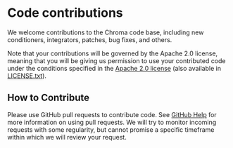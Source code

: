 # Code contributions

We welcome contributions to the Chroma code base, including new conditioners, integrators, patches, bug fixes, and others.

Note that your contributions will be governed by the Apache 2.0 license, meaning that you will be giving us permission to use your contributed code under the conditions specified in the [Apache 2.0 license](https://www.apache.org/licenses/LICENSE-2.0) (also available in [LICENSE.txt](LICENSE.txt)).

## How to Contribute

Please use GitHub pull requests to contribute code. See
[GitHub Help](https://help.github.com/articles/about-pull-requests/) for more
information on using pull requests. We will try to monitor incoming requests with some regularity, but cannot promise a specific timeframe within which we will review your request. 
